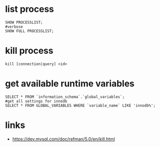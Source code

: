 # list process

```
SHOW PROCESSLIST;
#verbose
SHOW FULL PROCESSLIST;
```

# kill process

```
kill [connection|query] <id>
```
# get available runtime variables

```
SELECT * FROM `information_schema`.`global_variables`;
#get all settings for innodb
SELECT * FROM GLOBAL_VARIABLES WHERE `variable_name` LIKE 'innodb%';
```

# links

* https://dev.mysql.com/doc/refman/5.0/en/kill.html
